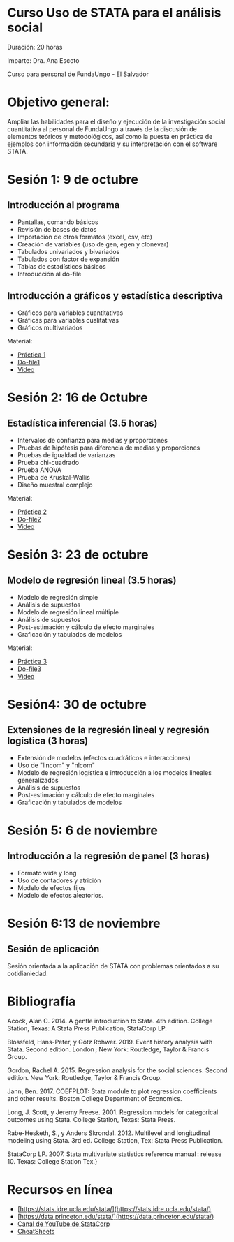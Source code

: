 # Curso Uso de STATA para el análisis social

Duración: 20 horas

Imparte: Dra. Ana Escoto

Curso para personal de FundaUngo  - El Salvador

# Objetivo general:

Ampliar las habilidades para el diseño y ejecución de la investigación social cuantitativa al personal de FundaUngo a través de la discusión de elementos teóricos y metodológicos, así como la puesta en práctica de ejemplos con información secundaria y su interpretación con el software STATA.

# Sesión 1: 9 de octubre

## Introducción al programa

* Pantallas, comando básicos
* Revisión de bases de datos 
* Importación de otros formatos (excel, csv, etc)
* Creación de variables (uso de gen, egen y clonevar)
* Tabulados univariados y bivariados
* Tabulados con factor de expansión
* Tablas de estadísticos básicos
* Introducción al do-file
    
##  Introducción a gráficos y estadística descriptiva 
    
 * Gráficos para variables cuantitativas 
 * Gráficas para variables cualitativas
 * Gráficos multivariados

Material: 
* [Práctica 1](D1.md)
* [Do-file1](dofiles/Sesion1.do)
* [Video](https://www.dropbox.com/s/m8htqrtkdcm7zb6/FundaungoSTATA1.mp4?dl=0)

# Sesión 2: 16 de Octubre

##  Estadística inferencial (3.5 horas)

* Intervalos de confianza para medias y proporciones
* Pruebas de hipótesis para diferencia de medias y proporciones
* Pruebas de igualdad de varianzas
* Prueba chi-cuadrado
* Prueba ANOVA
* Prueba de Kruskal-Wallis
* Diseño muestral complejo


Material: 
* [Práctica 2](D2.md)
* [Do-file2](dofiles/Sesion2.do)
* [Video](https://www.dropbox.com/s/tsoihi0uv99lvns/FundaungoSTATA2.mp4?dl=0)

# Sesión 3: 23 de octubre

## Modelo de regresión lineal (3.5 horas)

* Modelo de regresión simple
* Análisis de supuestos 
* Modelo de regresión lineal múltiple
* Análisis de supuestos
* Post-estimación y cálculo de efecto marginales
* Graficación y tabulados de modelos


Material: 
* [Práctica 3](D3.md)
* [Do-file3](dofiles/Sesion3.do)
* [Video](https://www.dropbox.com/s/apc3gcibkgvweox/FundaungoSTATA3.mp4?dl=0)


# Sesión4: 30 de octubre

## Extensiones de la regresión lineal y  regresión logística (3 horas)

* Extensión de modelos (efectos cuadráticos e interacciones)
* Uso de "lincom" y "nlcom"
* Modelo de regresión logística e introducción a los modelos lineales generalizados
* Análisis de supuestos
* Post-estimación y cálculo de efecto marginales
* Graficación y tabulados de modelos

# Sesión 5: 6 de noviembre

## Introducción a la regresión de panel (3 horas)

* Formato wide y long
* Uso de contadores y atrición
* Modelo de efectos fijos
* Modelo de efectos aleatorios.

#   Sesión 6:13 de noviembre 

## Sesión de aplicación

Sesión orientada a la aplicación de STATA con problemas orientados a su cotidianiedad.


# Bibliografía

Acock, Alan C. 2014. A gentle introduction to Stata. 4th edition. College Station, Texas: A Stata Press Publication, StataCorp LP.

Blossfeld, Hans-Peter, y Götz Rohwer. 2019. Event history analysis with Stata. Second edition. London ; New York: Routledge, Taylor & Francis Group.

Gordon, Rachel A. 2015. Regression analysis for the social sciences. Second edition. New York: Routledge, Taylor & Francis Group.

Jann, Ben. 2017. COEFPLOT: Stata module to plot regression coefficients and other results. Boston College Department of Economics.

Long, J. Scott, y Jeremy Freese. 2001. Regression models for categorical outcomes using Stata. College Station, Texas: Stata Press.

Rabe-Hesketh, S., y Anders Skrondal. 2012. Multilevel and longitudinal modeling using Stata. 3rd ed. College Station, Tex: Stata Press Publication.

StataCorp LP. 2007. Stata multivariate statistics reference manual : release 10. Texas: College Station  Tex.}

# Recursos en línea 

* [https://stats.idre.ucla.edu/stata/](https://stats.idre.ucla.edu/stata/)
* [https://data.princeton.edu/stata/](https://data.princeton.edu/stata/)
* [Canal de YouTube de StataCorp](https://www.youtube.com/channel/UCVk4G4nEtBS4tLOyHqustDA)
* [CheatSheets](https://www.stata.com/bookstore/statacheatsheets.pdf)




